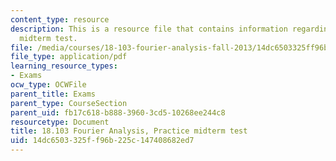 ```yaml
---
content_type: resource
description: This is a resource file that contains information regarding practice
  midterm test.
file: /media/courses/18-103-fourier-analysis-fall-2013/14dc6503325ff96b225c147408682ed7_MIT18_103F13_prac-mid.pdf
file_type: application/pdf
learning_resource_types:
- Exams
ocw_type: OCWFile
parent_title: Exams
parent_type: CourseSection
parent_uid: fb17c618-b888-3960-3cd5-10268ee244c8
resourcetype: Document
title: 18.103 Fourier Analysis, Practice midterm test
uid: 14dc6503-325f-f96b-225c-147408682ed7
---
```

